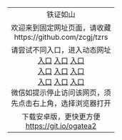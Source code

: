 <table>
  <tr>
    <td align=center>铁证如山</td>
  </tr>
  <tr>
    <td align=center>
      欢迎来到固定网址页面，请收藏<br/>
      https://github.com/zcgj/tzrs<br/>
    </td>
  </tr>
  <tr>
    <td align=center>请尝试不同入口，进入动态网址<br/>
      <a href="https://s3-us-west-1.amazonaws.com/ogaten/show.htm?c816787&from=oZcgj">入口</a>
      <a href="https://s3.us-east-2.amazonaws.com/ogateh/show.htm?c816787&from=oZcgj">入口</a>
      <a href="https://s3.eu-west-2.amazonaws.com/ogatel/show.htm?c816787&from=oZcgj">入口</a><br/>
      <a href="https://s3.ap-south-1.amazonaws.com/ogatem/show.htm?c816787&from=oZcgj">入口</a>
      <a href="https://s3.ap-northeast-2.amazonaws.com/ogates/show.htm?c816787&from=oZcgj">入口</a>
      <a href="https://s3-ap-northeast-1.amazonaws.com/ogatet/show.htm?c816787&from=oZcgj">入口</a><br/>
      <a href="https://s3.eu-central-1.amazonaws.com/ogatef/show.htm?c816787&from=oZcgj">入口</a>
      <a href="https://s3.ca-central-1.amazonaws.com/ogatec/show.htm?c816787&from=oZcgj">入口</a>
      <a href="https://s3-ap-southeast-2.amazonaws.com/ogatey/show.htm?c816787&from=oZcgj">入口</a><br/>
      微信如提示停止访问该网页，须<br/>
      先点击右上角，选择浏览器打开<br/>
    </td>
  </tr>
  <tr>
    <td align=center>
      下载安卓版，更快更方便<br/><a href="https://raw.githubusercontent.com/olift/olift/master/oGate.apk">https://git.io/ogatea2</a><br/>
    </td>
  </tr>
</table>
